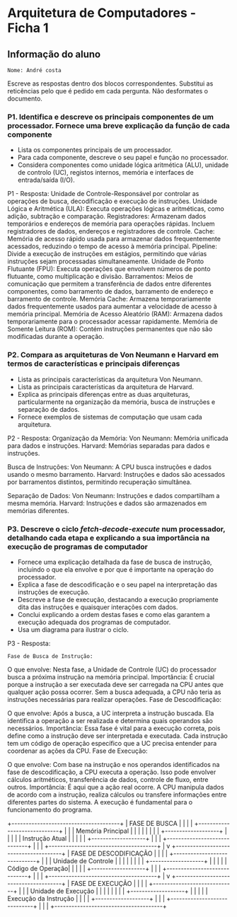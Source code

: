# Arquitetura de Computadores - Ficha 1

## Informação do aluno

    Nome: André costa

Escreve as respostas dentro dos blocos correspondentes.
Substitui as reticências pelo que é pedido em cada pergunta.
Não desformates o documento.

### P1. Identifica e descreve os principais componentes de um processador. Fornece uma breve explicação da função de cada componente

- Lista os componentes principais de um processador.
- Para cada componente, descreve o seu papel e função no processador.
- Considera componentes como unidade lógica aritmética (ALU), unidade de controlo (UC), registos internos, memória e interfaces de entrada/saída (I/O).

P1 - Resposta:
Unidade de Controle-Responsável por controlar as operações de busca, decodificação e execução de instruções.
Unidade Lógica e Aritmética (ULA): Executa operações lógicas e aritméticas, como adição, subtração e comparação.
Registradores: Armazenam dados temporários e endereços de memória para operações rápidas. Incluem registradores de dados, endereços e registradores de controle.
Cache: Memória de acesso rápido usada para armazenar dados frequentemente acessados, reduzindo o tempo de acesso à memória principal.
Pipeline: Divide a execução de instruções em estágios, permitindo que várias instruções sejam processadas simultaneamente.
Unidade de Ponto Flutuante (FPU): Executa operações que envolvem números de ponto flutuante, como multiplicação e divisão.
Barramentos: Meios de comunicação que permitem a transferência de dados entre diferentes componentes, como barramento de dados, barramento de endereço e barramento de controle.
Memória Cache: Armazena temporariamente dados frequentemente usados para aumentar a velocidade de acesso à memória principal.
Memória de Acesso Aleatório (RAM): Armazena dados temporariamente para o processador acessar rapidamente.
Memória de Somente Leitura (ROM): Contém instruções permanentes que não são modificadas durante a operação.

### P2. Compara as arquiteturas de Von Neumann e Harvard em termos de características e principais diferenças

- Lista as principais características da arquitetura Von Neumann.
- Lista as principais características da arquitetura de Harvard.
- Explica as principais diferenças entre as duas arquiteturas, particularmente na organização da memória, busca de instruções e separação de dados.
- Fornece exemplos de sistemas de computação que usam cada arquitetura.

P2 - Resposta:
Organização da Memória:
    Von Neumann: Memória unificada para dados e instruções.
Harvard: Memórias separadas para dados e instruções.

Busca de Instruções:
Von Neumann: A CPU busca instruções e dados usando o mesmo barramento.
Harvard: Instruções e dados são acessados por barramentos distintos, permitindo recuperação simultânea.

Separação de Dados:
Von Neumann: Instruções e dados compartilham a mesma memória.
Harvard: Instruções e dados são armazenados em memórias diferentes.

### P3. Descreve o ciclo *fetch-decode-execute* num processador, detalhando cada etapa e explicando a sua importância na execução de programas de computador

- Fornece uma explicação detalhada da fase de busca de instrução, incluindo o que ela envolve e por que é importante na operação do processador.
- Explica a fase de descodificação e o seu papel na interpretação das instruções de execução.
- Descreve a fase de execução, destacando a execução propriamente dita das instruções e quaisquer interações com dados.
- Conclui explicando a ordem destas fases e como elas garantem a execução adequada dos programas de computador.
- Usa um diagrama para ilustrar o ciclo.

P3 - Resposta:

    Fase de Busca de Instrução:

O que envolve: Nesta fase, a Unidade de Controle (UC) do processador busca a próxima instrução na memória principal.
Importância: É crucial porque a instrução a ser executada deve ser carregada na CPU antes que qualquer ação possa ocorrer. Sem a busca adequada, a CPU não teria as instruções necessárias para realizar operações.
Fase de Descodificação:

O que envolve: Após a busca, a UC interpreta a instrução buscada. Ela identifica a operação a ser realizada e determina quais operandos são necessários.
Importância: Essa fase é vital para a execução correta, pois define como a instrução deve ser interpretada e executada. Cada instrução tem um código de operação específico que a UC precisa entender para coordenar as ações da CPU.
Fase de Execução:

O que envolve: Com base na instrução e nos operandos identificados na fase de descodificação, a CPU executa a operação. Isso pode envolver cálculos aritméticos, transferência de dados, controle de fluxo, entre outros.
Importância: É aqui que a ação real ocorre. A CPU manipula dados de acordo com a instrução, realiza cálculos ou transfere informações entre diferentes partes do sistema. A execução é fundamental para o funcionamento do programa.

+--------------------------------------+
|           FASE DE BUSCA               |
|                                      |
|   +-----------------------------+    |
|   |      Memória Principal     |    |
|   |                             |    |
|   |    +-------------------+    |    |
|   |    | Instrução Atual   |    |    |
|   |    +-------------------+    |    |
|   +-----------------------------+    |
|                                      |
+--------------------------------------+
                   |
                   v
+--------------------------------------+
|      FASE DE DESCODIFICAÇÃO           |
|                                      |
|   +-----------------------------+    |
|   |      Unidade de Controle  |    |
|   |                             |    |
|   |    +-------------------+    |    |
|   |    | Código de Operação|    |    |
|   |    +-------------------+    |    |
|   +-----------------------------+    |
|                                      |
+--------------------------------------+
                   |
                   v
+--------------------------------------+
|         FASE DE EXECUÇÃO             |
|                                      |
|   +-----------------------------+    |
|   |     Unidade de Execução   |    |
|   |                             |    |
|   |    +-------------------+    |    |
|   |    |  Execução da Instrução |    |
|   |    +-------------------+    |    |
|   +-----------------------------+    |
|                                      |
+--------------------------------------+

